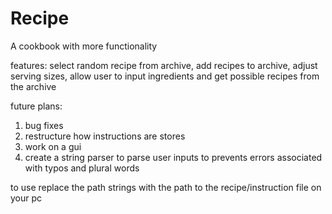 # Recipe
A cookbook with more functionality

features: select random recipe from archive, add recipes to archive, adjust serving sizes, allow user to input ingredients and get possible recipes from the archive

future plans:
1. bug fixes
2. restructure how instructions are stores
3. work on a gui
4. create a string parser to parse user inputs to prevents errors associated with typos and plural words

to use replace the path strings with the path to the recipe/instruction file on your pc
